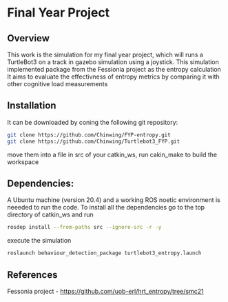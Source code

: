 # Final Year Project

## Overview

This work is the simulation for my final year project, which will runs a TurtleBot3 on a track in gazebo simulation using a joystick. 
This simulation implemented package from the Fessionia project as the entropy calculation
It aims to evaluate the effectivness of entropy metrics by comparing it with other cognitive load measurements


## Installation
It can be downloaded by coning the following git repository:

```bash
git clone https://github.com/Chinwing/FYP-entropy.git
git clone https://github.com/Chinwing/Turtlebot3_FYP.git
```
move them into a file in src of your catkin_ws, 
run cakin_make to build the workspace

## Dependencies:
A Ubuntu machine (version 20.4) and a working ROS noetic environment is neeeded to run the code. To install all the dependencies go to the top directory of catkin_ws and run

```bash
rosdep install --from-paths src --ignore-src -r -y
```

execute the simulation

```bash
roslaunch behaviour_detection_package turtlebot3_entropy.launch
```

## References

Fessonia project - https://github.com/uob-erl/hrt_entropy/tree/smc21 

